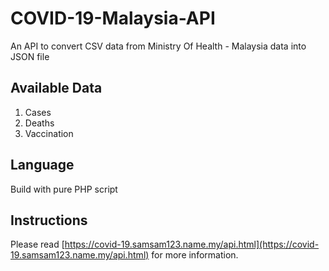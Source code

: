 # COVID-19-Malaysia-API
An API to convert CSV data from Ministry Of Health - Malaysia data into JSON file 

## Available Data 
1. Cases 
2. Deaths
3. Vaccination

## Language 
Build with pure PHP script

## Instructions 
Please read [https://covid-19.samsam123.name.my/api.html](https://covid-19.samsam123.name.my/api.html) for more information.
